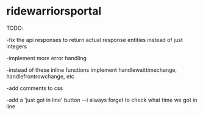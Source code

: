 # ridewarriorsportal

TODO: 


-fix the api responses to return actual response entities instead of just integers

-implement more error handling

-instead of these inline functions implement handlewaittimechange, handlefrontrowchange, etc

-add comments to css

-add a 'just got in line' button 
--i always forget to check what time we got in line
 
